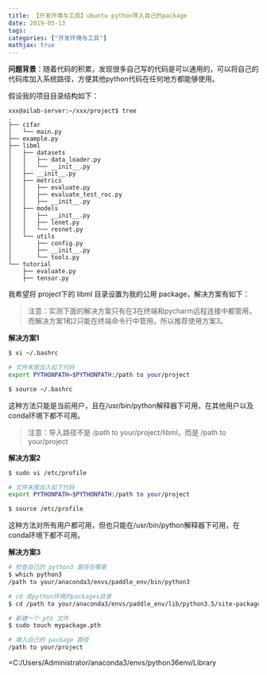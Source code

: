 ```yaml
---
title: 【开发环境与工具】ubuntu python导入自己的package
date: 2019-05-13
tags:
categories: ["开发环境与工具"]
mathjax: true
---
```


**问题背景**：随着代码的积累，发现很多自己写的代码是可以通用的，可以将自己的代码库加入系统路径，方便其他python代码在任何地方都能够使用。
<!-- more -->

假设我的项目目录结构如下：
```
xxx@ailab-server:~/xxx/project$ tree
.
├── cifar
│   └── main.py
├── example.py
├── libml
│   ├── datasets
│   │   ├── data_loader.py
│   │   └── __init__.py
│   ├── __init__.py
│   ├── metrics
│   │   ├── evaluate.py
│   │   ├── evaluate_test_roc.py
│   │   ├── __init__.py
│   ├── models
│   │   ├── __init__.py
│   │   ├── lenet.py
│   │   └── resnet.py
│   └── utils
│       ├── config.py
│       ├── __init__.py
│       └── tools.py
└── tutorial
    ├── evaluate.py
    ├── tensor.py
```

我希望将 project下的 libml 目录设置为我的公用 package，解决方案有如下：


> 注意：实测下面的解决方案只有在3在终端和pycharm远程连接中都管用，而解决方案1和2只能在终端命令行中管用，所以推荐使用方案3。



**解决方案1**
```bash
$ vi ~/.bashrc

# 文件末尾加入如下代码
export PYTHONPATH=$PYTHONPATH:/path to your/project

$ source ~/.bashrc
```
这种方法只能是当前用户，且在/usr/bin/python解释器下可用，在其他用户以及conda环境下都不可用。

> 注意：导入路径不是 /path to your/project/libml，而是 /path to your/project



**解决方案2**
```bash
$ sudo vi /etc/profile

# 文件末尾加入如下代码
export PYTHONPATH=$PYTHONPATH:/path to your/project

$ source /etc/profile
```
这种方法对所有用户都可用，但也只能在/usr/bin/python解释器下可用，在conda环境下都不可用。


**解决方案3**
```bash
# 检查自己的 python3 路径在哪里
$ which python3
/path to your/anaconda3/envs/paddle_env/bin/python3

# cd 该python环境的packages目录
$ cd /path to your/anaconda3/envs/paddle_env/lib/python3.5/site-packages

# 新建一个 pth 文件
$ sudo touch mypackage.pth

# 填入自己的 package 路径
/path to your/project
```


=C:/Users/Administrator/anaconda3/envs/python36env/Library